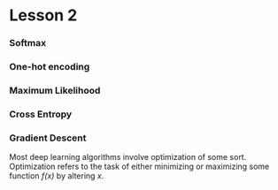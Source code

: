 
# Lesson 2

### Softmax

### One-hot encoding

### Maximum Likelihood

### Cross Entropy

### Gradient Descent

Most deep learning algorithms involve optimization of some sort. Optimization refers to the task of either minimizing or maximizing some function *f(x)* by altering *x*.



